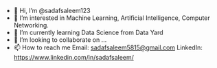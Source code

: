 - 👋 Hi, I’m @sadafsaleem123
- 👀 I’m interested in Machine Learning, Artificial Intelligence, Computer Networking.
- 🌱 I’m currently learning Data Science from Data Yard
- 💞️ I’m looking to collaborate on ...
- 📫 How to reach me Email: sadafsaleem5815@gmail.com LinkedIn: https://www.linkedin.com/in/sadafsaleem/

<!---
sadafsaleem123/sadafsaleem123 is a ✨ special ✨ repository because its `README.md` (this file) appears on your GitHub profile.
You can click the Preview link to take a look at your changes.
--->
